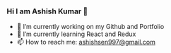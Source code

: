 ### Hi I am Ashish Kumar 👋

<!--
**ashishsen003/ashishsen003** is a ✨ _special_ ✨ repository because its `README.md` (this file) appears on your GitHub profile.

Here are some ideas to get you started:
-->
- 🔭 I’m currently working on my Github and Portfolio
- 🌱 I’m currently learning React and Redux
- 📫 How to reach me: ashishsen997@gmail.com
